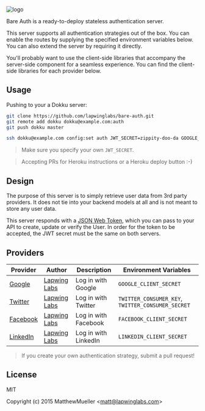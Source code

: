 
![logo](https://cldup.com/8aMWTku75W.png)

  Bare Auth is a ready-to-deploy stateless authentication server.

  This server supports all authentication strategies out of the box.
  You can enable the routes by supplying the specified environment
  variables below. You can also extend the server by requiring it directly.

  You'll probably want to use the client-side libraries that accompany the
  server-side component for a seamless experience. You can find the client-side
  libraries for each provider below.

## Usage

Pushing to your a Dokku server:

```bash
git clone https://github.com/lapwinglabs/bare-auth.git
git remote add dokku dokku@example.com:auth
git push dokku master

ssh dokku@example.com config:set auth JWT_SECRET=zippity-doo-da GOOGLE_CLIENT_SECRET=...
```

> Make sure you specify your own `JWT_SECRET`.

> Accepting PRs for Heroku instructions or a Heroku deploy button :-)

## Design

  The purpose of this server is to simply retrieve user data from 3rd
  party providers. It does not tie into your backend models at all
  and is not meant to store any user data.

  This server responds with a [JSON Web Token](http://jwt.io), which you can pass
  to your API to create, update or verify the User. In order for the
  token to be accepted, the JWT secret must be the same on both servers.

## Providers

Provider | Author | Description | Environment Variables
-------- | ------ | ----------- | ---------------------
[Google](https://github.com/lapwinglabs/bare-auth-google) | [Lapwing Labs](https://github.com/lapwinglabs) | Log in with Google | `GOOGLE_CLIENT_SECRET`
[Twitter](https://github.com/lapwinglabs/bare-auth-twitter) | [Lapwing Labs](https://github.com/lapwinglabs) | Log in with Twitter | `TWITTER_CONSUMER_KEY`, `TWITTER_CONSUMER_SECRET`
[Facebook](https://github.com/lapwinglabs/bare-auth-facebook) | [Lapwing Labs](https://github.com/lapwinglabs) | Log in with Facebook | `FACEBOOK_CLIENT_SECRET`
[LinkedIn](https://github.com/lapwinglabs/bare-auth-linkedin) | [Lapwing Labs](https://github.com/lapwinglabs) | Log in with LinkedIn | `LINKEDIN_CLIENT_SECRET`

> If you create your own authentication strategy, submit a pull request!

## License

MIT

Copyright (c) 2015 MatthewMueller &lt;matt@lapwinglabs.com&gt;
